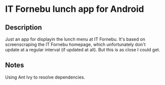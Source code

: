 IT Fornebu lunch app for Android
=================================

Description
---------------------------------
Just an app for displayin the lunch menu at IT Fornebu. It's based on screenscraping the IT Fornebu homepage, which unfortunately don't update at a regular interval (if updated at all). But this is as close I could get.

Notes
---------------------------------
Using Ant Ivy to resolve dependencies.